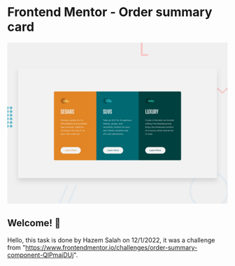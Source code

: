 # Frontend Mentor - Order summary card

![Design preview for the Order summary card coding challenge](./design/desktop-preview.jpg)

## Welcome! 👋

Hello, this task is done by Hazem Salah on 12/1/2022, it was a challenge from "https://www.frontendmentor.io/challenges/order-summary-component-QlPmajDUj".
